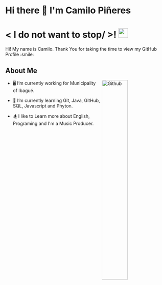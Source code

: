 ### <h1> Hi there 👋 I'm Camilo Piñeres </h1>

<h1> < I do not want to stop/ >! <img src = "https://raw.githubusercontent.com/MartinHeinz/MartinHeinz/master/wave.gif" width = 30px> </h1>
<p align='center'>
</p>
    
<div size='20px'> Hi! My name is Camilo. Thank You for taking the time to view my GitHub Profile :smile: 
</div>
    

<h2> About Me </h2>

    
 <img width="40%" align="right" alt="Github" src="https://media.giphy.com/media/wwg1suUiTbCY8H8vIA/giphy-downsized-large.gif" />

- 🖥 I’m currently working for Municipality of Ibagué.
  
- 🧩 I’m currently learning Git, Java, GitHub, SQL, Javascript and Phyton.
  
- 🏂 I like to Learn more about English, Programing and I'm a Music Producer.
  



